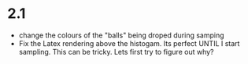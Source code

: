 # 2.1
- change the colours of the "balls" being droped during samping
- Fix the Latex rendering above the histogam. Its perfect UNTIL I start sampling. This can be tricky. Lets first try to figure out why?
